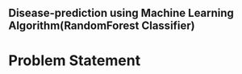 ## Disease-prediction using Machine Learning Algorithm(RandomForest Classifier)
# Problem Statement

 
